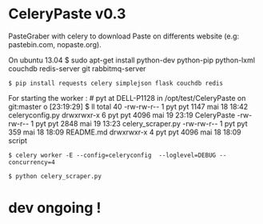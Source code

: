 CeleryPaste v0.3
===========

PasteGraber with celery to download Paste on differents website (e.g: pastebin.com, nopaste.org).


On ubuntu 13.04
    $ sudo apt-get install python-dev python-pip python-lxml couchdb redis-server git rabbitmq-server

    $ pip install requests celery simplejson flask couchdb redis

For starting the worker :
    # pyt at DELL-P1128 in /opt/test/CeleryPaste on git:master o [23:19:29]
    $ ll
    total 40
    -rw-rw-r-- 1 pyt pyt  1147 mai   18 18:42 celeryconfig.py
    drwxrwxr-x 6 pyt pyt  4096 mai   19 23:19 CeleryPaste
    -rw-rw-r-- 1 pyt pyt  2848 mai   19 13:23 celery_scraper.py
    -rw-rw-r-- 1 pyt pyt   359 mai   18 18:09 README.md
    drwxrwxr-x 4 pyt pyt  4096 mai   18 18:09 script

    $ celery worker -E --config=celeryconfig  --loglevel=DEBUG --concurrency=4

    $ python celery_scraper.py

dev ongoing !
===========
